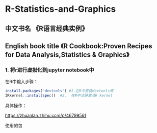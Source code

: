 # R-Statistics-and-Graphics

## 中文书名 《R语言经典实例》

## English book title 《R Cookbook:Proven Recipes for Data Analysis,Statistics & Graphics》

### 1. 将r进行虚拟化到jupyter notebook中

在R中输入步骤：

```R
install.packages('devtools') #1.在R中安装devtools库
IRkernel::installspec()  #2.  在R中注册激活R kernel
```

具体操作：

https://zhuanlan.zhihu.com/p/46799561



使用的包

```R
```

